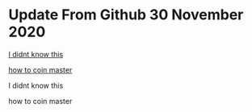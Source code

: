 # Update From Github 30 November 2020

[I didnt know this](https://didntknowthis.com/)

[how to coin master](https://1coinmasterofficial.blogspot.com)
      
I didnt know this

how to coin master
